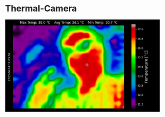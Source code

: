 # Thermal-Camera

![THC_2023-06-14_12-03-06](https://raw.githubusercontent.com/4bitFox/Thermal-Camera/main/saves/THC_2023-06-14_12-03-06.png)
